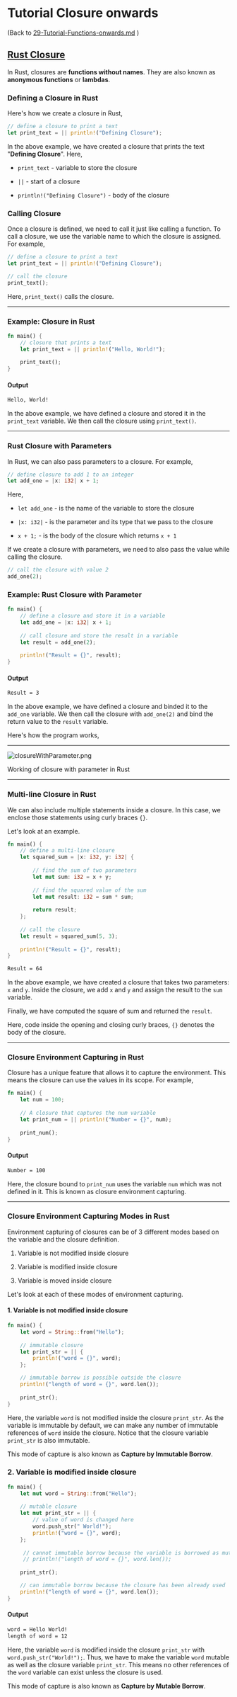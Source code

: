 # Tutorial Closure onwards

(Back to [29-Tutorial-Functions-onwards.md](/documentation/29-Tutorial-Functions-onwards.md) )

## [Rust Closure](https://www.programiz.com/rust/closure)

In Rust, closures are **functions without names**. They are also known as **anonymous functions** or **lambdas**.


### Defining a Closure in Rust

Here's how we create a closure in Rust,

```rust
// define a closure to print a text
let print_text = || println!("Defining Closure");
```

In the above example, we have created a closure that prints the text "**Defining Closure**". Here,

- `print_text` - variable to store the closure

- `||` - start of a closure

- `println!("Defining Closure")` - body of the closure

### Calling Closure

Once a closure is defined, we need to call it just like calling a function. To call a closure, we use the variable name to which the closure is assigned. For example,

```rust
// define a closure to print a text
let print_text = || println!("Defining Closure");

// call the closure
print_text();
```

Here, `print_text()` calls the closure.

____

### Example: Closure in Rust

```rust
fn main() {
    // closure that prints a text
    let print_text = || println!("Hello, World!");
    
    print_text(); 
}
```

#### Output

```bash
Hello, World!
```

In the above example, we have defined a closure and stored it in the `print_text` variable. We then call the closure using `print_text()`.

____

### Rust Closure with Parameters

In Rust, we can also pass parameters to a closure. For example,

```rust
// define closure to add 1 to an integer
let add_one = |x: i32| x + 1;
```

Here,

- `let add_one` - is the name of the variable to store the closure

- `|x: i32|` - is the parameter and its type that we pass to the closure

- `x + 1;` - is the body of the closure which returns `x + 1`

If we create a closure with parameters, we need to also pass the value while calling the closure.

```rust
// call the closure with value 2
add_one(2);
```

### Example: Rust Closure with Parameter

```rust
fn main() {
    // define a closure and store it in a variable
    let add_one = |x: i32| x + 1;
    
    // call closure and store the result in a variable
    let result = add_one(2);
    
    println!("Result = {}", result);
}
```

#### Output

```bash
Result = 3
```

In the above example, we have defined a closure and binded it to the `add_one` variable. We then call the closure with `add_one(2)` and bind the return value to the `result` variable.

Here's how the program works,

____

![closureWithParameter.png](/static/images/closureWithParameter.png)

Working of closure with parameter in Rust

____

### Multi-line Closure in Rust

We can also include multiple statements inside a closure. In this case, we enclose those statements using curly braces `{}`.

Let's look at an example.

```rust
fn main() {
    // define a multi-line closure
    let squared_sum = |x: i32, y: i32| {
    
        // find the sum of two parameters
        let mut sum: i32 = x + y;
        
        // find the squared value of the sum
        let mut result: i32 = sum * sum;
        
        return result;
    };
    
    // call the closure
    let result = squared_sum(5, 3);
    
    println!("Result = {}", result);
}
```

```bash
Result = 64
```

In the above example, we have created a closure that takes two parameters: `x` and `y`. Inside the closure, we add `x` and `y` and assign the result to the `sum` variable.

Finally, we have computed the square of sum and returned the `result`.

Here, code inside the opening and closing curly braces, `{}` denotes the body of the closure.

____

### Closure Environment Capturing in Rust

Closure has a unique feature that allows it to capture the environment. This means the closure can use the values in its scope. For example,

```rust
fn main() {
    let num = 100;
    
    // A closure that captures the num variable
    let print_num = || println!("Number = {}", num);
    
    print_num(); 
}
```

#### Output

```bash
Number = 100
```

Here, the closure bound to `print_num` uses the variable `num` which was not defined in it. This is known as closure environment capturing.

____

### Closure Environment Capturing Modes in Rust

Environment capturing of closures can be of 3 different modes based on the variable and the closure definition.

1. Variable is not modified inside closure

2. Variable is modified inside closure

3. Variable is moved inside closure

Let's look at each of these modes of environment capturing.

#### 1. Variable is not modified inside closure

```rust
fn main() {
    let word = String::from("Hello");
    
    // immutable closure
    let print_str = || {
        println!("word = {}", word);
    };

    // immutable borrow is possible outside the closure
    println!("length of word = {}", word.len());
    
    print_str();
}
```

Here, the variable `word` is not modified inside the closure `print_str`. As the variable is immutable by default, we can make any number of immutable references of `word` inside the closure. Notice that the closure variable `print_str` is also immutable.

This mode of capture is also known as **Capture by Immutable Borrow**.

### 2. Variable is modified inside closure

```rust
fn main() {
    let mut word = String::from("Hello");
    
    // mutable closure
    let mut print_str = || {
        // value of word is changed here
        word.push_str(" World!");
        println!("word = {}", word);
    };
     
     // cannot immutable borrow because the variable is borrowed as mutable inside the closure
     // println!("length of word = {}", word.len());
    
    print_str();

    // can immutable borrow because the closure has been already used
    println!("length of word = {}", word.len());
}
```

#### Output

```bash
word = Hello World!
length of word = 12
```

Here, the variable `word` is modified inside the closure `print_str` with `word.push_str("World!");`. Thus, we have to make the variable `word` mutable as well as the closure variable `print_str`. This means no other references of the `word` variable can exist unless the closure is used.

This mode of capture is also known as **Capture by Mutable Borrow**.
